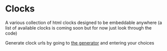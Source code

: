# Clocks

A various collection of html clocks designed to be embeddable anywhere (a list of available clocks is coming soon but for now just look through the code)

Generate clock urls by going to [the generator](https://jamesinaxx.github.io/Clocks/) and entering your choices
